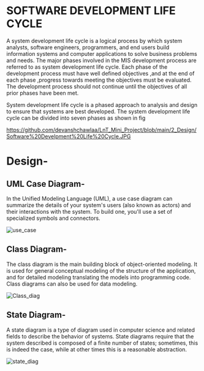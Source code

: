 # **SOFTWARE DEVELOPMENT LIFE CYCLE**

A system development life cycle is a logical process by which system analysts, software engineers, programmers, and end users build information systems and computer applications to solve business problems and needs.
The major phases involved in the MIS development process are referred to as system development life cycle. Each phase of the development process must have well defined objectives ,and at the end of each phase ,progress towards meeting the objectives must be evaluated.
The development process should not continue until the objectives of all prior phases have been met.
 
System development life cycle is a phased approach to analysis and design to ensure that systems are best developed.
The system development life cycle can be divided into seven phases as shown in fig

https://github.com/devanshchawlaa/LnT_Mini_Project/blob/main/2_Design/Software%20Develpment%20Life%20Cycle.JPG 

# **Design-**

## **UML Case Diagram-**

In the Unified Modeling Language (UML), a use case diagram can summarize the details of your system's users (also known as actors) and their interactions with the system. To build one, you'll use a set of specialized symbols and connectors.

![use_case](https://user-images.githubusercontent.com/82470968/115014413-ed34a000-9ecf-11eb-9f84-ec7cc731c2b5.jpeg)

## **Class Diagram-**

The class diagram is the main building block of object-oriented modeling. It is used for general conceptual modeling of the structure of the application, and for detailed modeling translating the models into programming code. Class diagrams can also be used for data modeling.

![Class_diag](https://user-images.githubusercontent.com/82470968/115014572-240ab600-9ed0-11eb-84ea-bf4f9f65f729.jpeg)

## **State Diagram-**

A state diagram is a type of diagram used in computer science and related fields to describe the behavior of systems. State diagrams require that the system described is composed of a finite number of states; sometimes, this is indeed the case, while at other times this is a reasonable abstraction.

![state_diag](https://user-images.githubusercontent.com/82470968/115014731-59af9f00-9ed0-11eb-9578-f746c53d45ec.jpeg)



